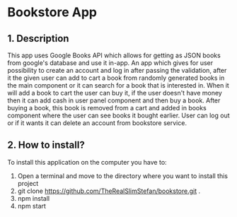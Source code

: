 # Bookstore App

## 1. Description

This app uses Google Books API which allows for getting as JSON books from google's database and use it in-app. An app which gives for user possibility to create an account and log in after passing the validation, after it the given user can add to cart a book from randomly generated books in the main component or it can search for a book that is interested in. When it will add a book to cart the user can buy it, if the user doesn't have money then it can add cash in user panel component and then buy a book. After buying a book, this book is removed from a cart and added in books component where the user can see books it bought earlier. User can log out or if it wants it can delete an account from bookstore service.

## 2. How to install?

To install this application on the computer you have to:

1. Open a terminal and move to the directory where you want to install this project
2. git clone https://github.com/TheRealSlimStefan/bookstore.git .
3. npm install
4. npm start
